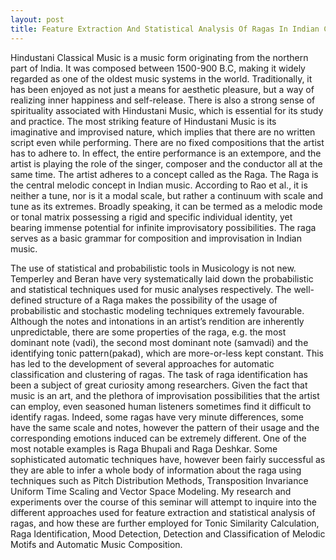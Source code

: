 ```yaml
---
layout: post
title: Feature Extraction And Statistical Analysis Of Ragas In Indian Classical Music - A Summary
---
```


Hindustani Classical Music is a music form originating from the northern part of India. It was composed between 1500-900 B.C, making it widely regarded as one of the oldest music systems in the world. Traditionally, it has been enjoyed as not just a means for aesthetic pleasure, but a way of realizing inner happiness and self-release. There is also a strong sense of spirituality associated with Hindustani Music, which is essential for its study and practice. The most striking feature of Hindustani Music is its imaginative and improvised nature, which implies that there are no written script even while performing. There are no fixed compositions that the artist has to adhere to. In effect, the entire performance is an extempore, and the artist is playing the role of the singer, composer and the conductor all at the same time. The artist adheres to a concept called as the Raga. The Raga is the central melodic concept in Indian music. According to Rao et al., it is neither a tune, nor is it a modal scale, but rather a continuum with scale and tune as its extremes. Broadly speaking, it can be termed as a melodic mode or tonal matrix possessing a rigid and specific individual identity, yet bearing immense potential for infinite improvisatory possibilities. The raga serves as a basic grammar for composition and improvisation in Indian music.


The use of statistical and probabilistic tools in Musicology is not new. Temperley and Beran have very systematically laid down the probabilistic and statistical techniques used for music analyses respectively. The well-defined structure of a Raga makes the possibility of the usage of probabilistic and stochastic modeling techniques extremely favourable. Although the notes and intonations in an artist’s rendition are inherently unpredictable, there are some properties of the raga, e.g. the most dominant note (vadi), the second most dominant note (samvadi) and the identifying tonic pattern(pakad), which are more-or-less kept constant. This has led to the development of several approaches for automatic classification and clustering of ragas. The task of raga identification has been a subject of great curiosity among researchers. Given the fact that music is an art, and the plethora of improvisation possibilities that the artist can employ, even seasoned human listeners sometimes find it difficult to identify ragas. Indeed, some ragas have very minute differences, some have the same scale and notes, however the pattern of their usage and the corresponding emotions induced can be extremely different. One of the most notable examples is Raga Bhupali and Raga Deshkar. Some sophisticated automatic techniques have, however been fairly successful as they are able to infer a whole body of information about the raga using techniques such as Pitch Distribution Methods, Transposition Invariance Uniform Time Scaling and Vector Space Modeling. My research and experiments over the course of this seminar will attempt to inquire into the different approaches used for feature extraction and statistical analysis of ragas, and how these are further employed for Tonic Similarity Calculation, Raga Identification, Mood Detection, Detection and Classification of Melodic Motifs and Automatic Music Composition.